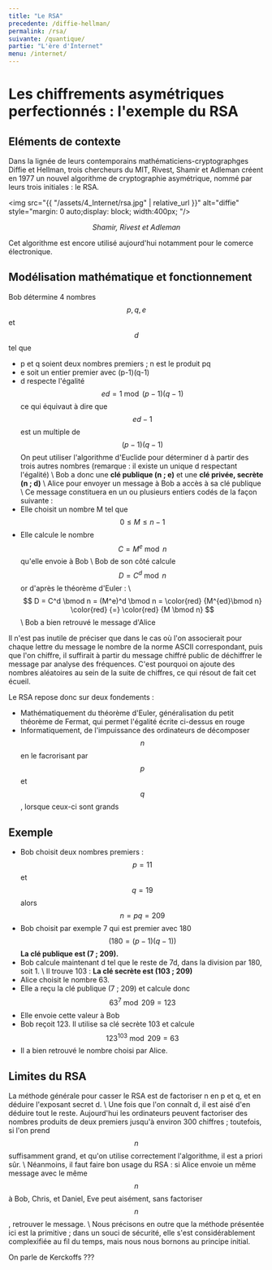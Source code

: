 ```yaml
---
title: "Le RSA"
precedente: /diffie-hellman/
permalink: /rsa/
suivante: /quantique/
partie: "L'ère d'Internet"
menu: /internet/
---
```


# Les chiffrements asymétriques perfectionnés : l'exemple du RSA

## Eléments de contexte

Dans la lignée de leurs contemporains mathématiciens-cryptographges Diffie et Hellman, trois chercheurs du MIT, Rivest, Shamir et Adleman créent en 1977 un nouvel algorithme de cryptographie asymétrique, nommé par leurs trois initiales : le RSA.

<img src="{{ "/assets/4_Internet/rsa.jpg" | relative_url }}" alt="diffie" style="margin: 0 auto;display: block; width:400px; "/>
<p align="center"> <em> Shamir, Rivest et Adleman </em> </p>

Cet algorithme est encore utilisé aujourd'hui notamment pour le comerce électronique.

## Modélisation mathématique et fonctionnement

Bob détermine 4 nombres $$ p, q, e $$ et $$ d $$ tel que
* p et q soient deux nombres premiers ; n est le produit pq
* e soit un entier premier avec (p-1)(q-1)
* d respecte l'égalité $$ ed = 1 \bmod (p-1)(q-1) $$ ce qui équivaut à dire que $$ ed-1 $$ est un multiple de $$ (p-1)(q-1) $$
On peut utiliser l'algorithme d'Euclide pour déterminer d à partir des trois autres nombres (remarque : il existe un unique d respectant l'égalité) \\
Bob a donc une **clé publique (n ; e)** et une **clé privée, secrète (n ; d)** \\
Alice pour envoyer un message à Bob a accès à sa clé publique \\
Ce message constituera en un ou plusieurs entiers codés de la façon suivante :
* Elle choisit un nombre M tel que $$ 0 \leq M \leq n-1 $$
* Elle calcule le nombre $$ C = M^e \bmod n $$ qu'elle envoie à Bob \\
Bob de son côté calcule $$ D = C^d \bmod n $$ or d'après le théorème d'Euler : \\
$$ D = C^d \bmod n = (M^e)^d \bmod n = \color{red} {M^{ed}\bmod n} \color{red} {=} \color{red} {M \bmod n}  $$ \\
Bob a bien retrouvé le message d'Alice

Il n'est pas inutile de préciser que dans le cas où l'on associerait pour chaque lettre du message le nombre de la norme ASCII correspondant, puis que l'on chiffre, il suffirait à partir du message chiffré public de déchiffrer le message par analyse des fréquences. C'est pourquoi on ajoute des nombres aléatoires au sein de la suite de chiffres, ce qui résout de fait cet écueil.

Le RSA repose donc sur deux fondements :
* Mathématiquement du théorème d'Euler, généralisation du petit théorème de Fermat, qui permet l'égalité écrite ci-dessus en rouge
* Informatiquement, de l'impuissance des ordinateurs de décomposer $$ n $$ en le facrorisant par $$ p $$ et $$ q $$, lorsque ceux-ci sont grands

## Exemple

* Bob choisit deux nombres premiers :
$$ p = 11 $$ et $$ q = 19 $$ alors $$n = pq = 209 $$
* Bob choisit par exemple 7 qui est premier avec 180 $$ (180 = (p-1)(q-1)) $$
**La clé publique est (7 ; 209).**
* Bob calcule maintenant d tel que le reste de 7d, dans la division par 180, soit 1. \\
Il trouve 103 : **La clé secrète est (103 ; 209)**
* Alice choisit le nombre 63.
* Elle a reçu la clé publique (7 ; 209) et calcule donc $$ 63^7 \bmod 209 = 123 $$
* Elle envoie cette valeur à Bob
* Bob reçoit 123. Il utilise sa clé secrète 103 et calcule $$ 123^{103} \bmod 209 = 63 $$
* Il a bien retrouvé le nombre choisi par Alice.

## Limites du RSA

La  méthode générale pour casser le RSA est de factoriser n en p et q, et en déduire l'exposant secret d. \\
Une fois que l'on connaît d, il est aisé d'en déduire tout le reste.
Aujourd'hui les ordinateurs peuvent factoriser des nombres produits de deux premiers jusqu'à environ 300 chiffres ; toutefois, si l'on prend $$ n $$ suffisamment grand, et qu'on utilise correctement l'algorithme, il est a priori sûr. \\
Néanmoins, il faut faire bon usage du RSA : si Alice envoie un même message avec le même $$ n $$ à Bob, Chris, et Daniel, Eve peut aisément, sans factoriser $$ n $$, retrouver le message. \\
Nous précisons en outre que la méthode présentée ici est la primitive ; dans un souci de sécurité, elle s'est considérablement complexifiée au fil du temps, mais nous nous bornons au principe initial.

On parle de Kerckoffs ???

